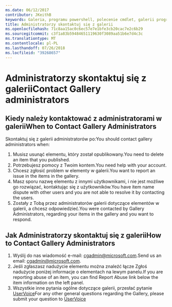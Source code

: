 ```yaml
---
ms.date: 06/12/2017
contributor: JKeithB
keywords: Galeria, programu powershell, polecenie cmdlet, galerii programu PowerShell
title: Administratorzy skontaktuj się z galerii
ms.openlocfilehash: 71c8aa15ac0c6ec57e7e1bfe3cb20cac7e2c6b29
ms.sourcegitcommit: c3f1a83b59484651119630f3089aa51b6e7d4c3c
ms.translationtype: MT
ms.contentlocale: pl-PL
ms.lasthandoff: 07/26/2018
ms.locfileid: "39268657"
---
```

# <a name="contact-gallery-administrators"></a><span data-ttu-id="e43fd-103">Administratorzy skontaktuj się z galerii</span><span class="sxs-lookup"><span data-stu-id="e43fd-103">Contact Gallery administrators</span></span>

## <a name="when-to-contact-gallery-administrators"></a><span data-ttu-id="e43fd-104">Kiedy należy kontaktować z administratorami w galerii</span><span class="sxs-lookup"><span data-stu-id="e43fd-104">When to Contact Gallery Administrators</span></span>

<span data-ttu-id="e43fd-105">Skontaktuj się z galerii administratorów po:</span><span class="sxs-lookup"><span data-stu-id="e43fd-105">You should contact gallery administrators when:</span></span>

1. <span data-ttu-id="e43fd-106">Musisz usunąć elementu, który został opublikowany.</span><span class="sxs-lookup"><span data-stu-id="e43fd-106">You need to delete an item that you published.</span></span>
2. <span data-ttu-id="e43fd-107">Potrzebujesz pomocy z Twoim kontem.</span><span class="sxs-lookup"><span data-stu-id="e43fd-107">You need help with your account.</span></span>
3. <span data-ttu-id="e43fd-108">Chcesz zgłosić problem w elementy w galerii.</span><span class="sxs-lookup"><span data-stu-id="e43fd-108">You want to report an issue in the items in the gallery.</span></span>
4. <span data-ttu-id="e43fd-109">Masz sporu nazwę elementu z innymi użytkownikami, i nie jest możliwe go rozwiązać, kontaktując się z użytkowników.</span><span class="sxs-lookup"><span data-stu-id="e43fd-109">You have item name dispute with other users and you are not able to resolve it by contacting the users.</span></span>
5. <span data-ttu-id="e43fd-110">Zostały z Tobą przez administratorów galerii dotyczące elementów w galerii, a chcesz odpowiedzieć.</span><span class="sxs-lookup"><span data-stu-id="e43fd-110">You were contacted by Gallery Administrators, regarding your items in the gallery and you want to respond.</span></span>

## <a name="how-to-contact-gallery-administrators"></a><span data-ttu-id="e43fd-111">Jak Administratorzy skontaktuj się z galerii</span><span class="sxs-lookup"><span data-stu-id="e43fd-111">How to Contact Gallery Administrators</span></span>

1. <span data-ttu-id="e43fd-112">Wyślij do nas wiadomość e-mail: cgadmin@microsoft.com.</span><span class="sxs-lookup"><span data-stu-id="e43fd-112">Send us an email: cgadmin@microsoft.com.</span></span>
2. <span data-ttu-id="e43fd-113">Jeśli zgłaszasz nadużycie elementu można znaleźć łącze Zgłoś nadużycie poniżej informacje o elementach na lewym panelu.</span><span class="sxs-lookup"><span data-stu-id="e43fd-113">If you are reporting abuse of an item, you can find Report Abuse link below the item information on the left panel.</span></span>
3. <span data-ttu-id="e43fd-114">Wszystkie inne pytania ogólne dotyczące galerii, przesłać pytanie [UserVoice](http://windowsserver.uservoice.com/forums/301869-powershell)</span><span class="sxs-lookup"><span data-stu-id="e43fd-114">For any other general questions regarding the Gallery, please submit your question to [UserVoice](http://windowsserver.uservoice.com/forums/301869-powershell)</span></span>